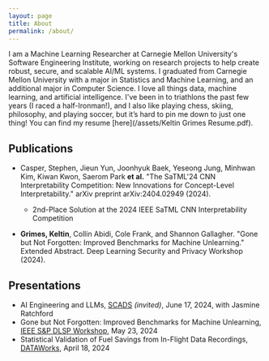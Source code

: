 ```yaml
---
layout: page
title: About
permalink: /about/
---
```


I am a Machine Learning Researcher at Carnegie Mellon University's Software Engineering Institute, working on research projects to help create robust, secure, and scalable AI/ML systems. I graduated from Carnegie Mellon University with a major in Statistics and Machine Learning, and an additional major in Computer Science. I love all things data, machine learning, and artificial intelligence. I've been in to triathlons the past few years (I raced a half-Ironman!), and I also like playing chess, skiing, philosophy, and playing soccer, but it’s hard to pin me down to just one thing! You can find my resume [here](/assets/Keltin Grimes Resume.pdf).

## Publications

- Casper, Stephen, Jieun Yun, Joonhyuk Baek, Yeseong Jung, Minhwan Kim, Kiwan Kwon, Saerom Park **et al.** "The SaTML'24 CNN Interpretability Competition: New Innovations for Concept-Level Interpretability." arXiv preprint arXiv:2404.02949 (2024).
    - 2nd-Place Solution at the 2024 IEEE SaTML CNN Interpretability Competition

- **Grimes, Keltin**, Collin Abidi, Cole Frank, and Shannon Gallagher. "Gone but Not Forgotten: Improved Benchmarks for Machine Unlearning." Extended Abstract. Deep Learning Security and Privacy Workshop (2024).

## Presentations


- AI Engineering and LLMs, [SCADS](https://ncsu-las.org/scads/) *(invited)*, June 17, 2024, with Jasmine Ratchford
- Gone but Not Forgotten: Improved Benchmarks for Machine Unlearning, [IEEE S&P DLSP Workshop](https://dlsp2024.ieee-security.org/), May 23, 2024
- Statistical Validation of Fuel Savings from In-Flight Data Recordings, [DATAWorks](https://dataworks.testscience.org/), April 18, 2024